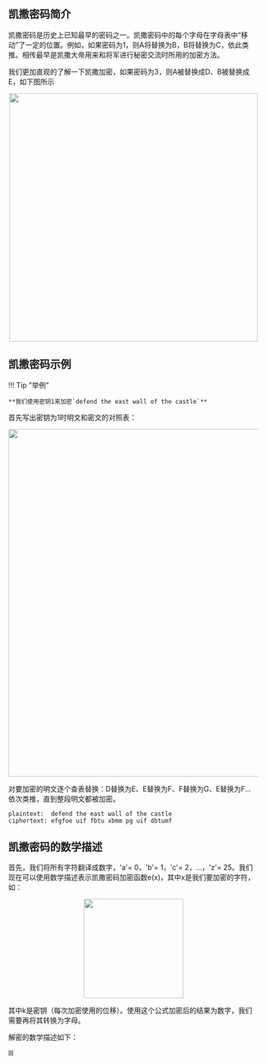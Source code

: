 ## 凯撒密码简介

凯撒密码是历史上已知最早的密码之一。凯撒密码中的每个字母在字母表中“移动”了一定的位置。例如，如果密码为1，则A将替换为B，B将替换为C，依此类推。相传最早是凯撒大帝用来和将军进行秘密交流时所用的加密方法。

我们更加直观的了解一下凯撒加密，如果密码为3，则A被替换成D、B被替换成E，如下图所示

<p style="text-align:center;"><img width="500px" src="../image/Caesar-1.png" /></p>


## 凯撒密码示例

!!! Tip "举例"

	**我们使用密钥1来加密`defend the east wall of the castle`**

首先写出密钥为1时明文和密文的对照表：

<p style="text-align:center;"><img width="700px" src="../image/Caesar-2.jpg" /></p>

对要加密的明文逐个查表替换：D替换为E、E替换为F、F替换为G、E替换为F... 依次类推，直到整段明文都被加密。

```
plaintext:  defend the east wall of the castle
ciphertext: efgfoe uif fbtu xbmm pg uif dbtumf
```

## 凯撒密码的数学描述

首先，我们将所有字符翻译成数字，'a'= 0，'b'= 1，'c'= 2，...，'z'= 25。我们现在可以使用数学描述表示凯撒密码加密函数e(x)，其中x是我们要加密的字符，如：

<p style="text-align:center;"><img width="200px" src="../image/Caesar-3.png" /></p>

其中k是密钥（每次加密使用的位移）。使用这个公式加密后的结果为数字，我们需要再将其转换为字母。

解密的数学描述如下：

lll